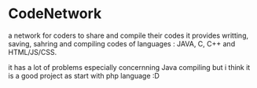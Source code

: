 # CodeNetwork
a network for coders to share and compile their codes 
it provides writting, saving, sahring and compiling codes of languages : JAVA, C, C++ and HTML/JS/CSS.

it has a lot of problems especially concernning Java compiling but i think it is a good project as start with php language
:D
